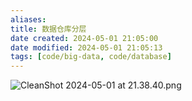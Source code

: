```yaml
---
aliases: 
title: 数据仓库分层
date created: 2024-05-01 21:05:00
date modified: 2024-05-01 21:05:13
tags: [code/big-data, code/database]
---
```

![CleanShot 2024-05-01 at 21.38.40.png](https://typora-tes.oss-cn-shanghai.aliyuncs.com/picgo/CleanShot%202024-05-01%20at%2021.38.40.png)

